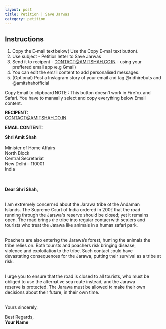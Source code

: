 ```yaml
---
layout: post
title: Petition | Save Jarwas
category: petition
---
```


<script>
function copy(selector){
  var $temp = $("<div>");
  $("body").append($temp);
  $temp.attr("contenteditable", true)
       .html($(selector).html()).select()
       .on("focus", function() { document.execCommand('selectAll',false,null); })
       .focus();
  document.execCommand("copy");
  $temp.remove();

}
 </script>
 <script src="https://ajax.googleapis.com/ajax/libs/jquery/1.11.1/jquery.min.js"></script>
 <style>
     #axbuttonstwo{
   background-color: red;
  box-shadow: 0 5px 0 darkred;
  color: white;
  padding: 1em 1.5em;
  position: relative;
  text-decoration: none;
  text-transform: uppercase;
}
     #axbuttonstwo:hover{
      background-color: #ce0606;
  cursor: pointer;
     }

    </style>
## Instructions
1. Copy the E-mail text below( Use the Copy E-mail text button).
2. Use subject - Petition letter to Save Jarwas
3. Send it to recipent - CONTACT@AMITSHAH.CO.IN - using your preffered email app (e.g Gmail)
4. You can edit the email content to add personalised messages.
5. (Optional) Post a Instagram story of your email and tag @ridhirebuts and @amitshahofficial
        
<a id="#axbuttonstwo" onclick="copy('#demo')">Copy Email to clipboard</a> 
NOTE : This button doesn't work in Firefox and Safari. You have to manually select and copy everything below Email content.

  **RECIPENT:**    
 CONTACT@AMITSHAH.CO.IN
  
  **EMAIL CONTENT:**
<p id="demo">
<b>Shri Amit Shah</b>
<br><br>
Minister of Home Affairs <br> 
North Block<br>  
Central Secretariat  <br>
New Delhi – 110001  <br>
India<br>
<br><br>
  


  

<b>Dear Shri Shah,</b><br><br>

I am extremely concerned about the Jarawa tribe of the Andaman<br> Islands. The Supreme Court of India ordered in 2002 that the road<br> running through the Jarawa's reserve should be closed; yet it remains<br> open. The road brings the tribe into regular contact with settlers and<br> tourists who treat the Jarawa like animals in a human safari park.<br><br>

Poachers are also entering the Jarawa’s forest, hunting the animals the<br> tribe relies on. Both tourists and poachers risk bringing disease,<br> violence and exploitation to the tribe. Such contact could have<br> devastating consequences for the Jarawa, putting their survival as a tribe at risk.<br><br>

I urge you to ensure that the road is closed to all tourists, who must be<br> obliged to use the alternative sea route instead,  and the Jarawa<br> reserve is protected. The Jarawa must be allowed to make their own<br> decisions about their future, in their own time.<br><br>

Yours sincerely,<br>


Best Regards, <br>
__Your Name__
</p>
